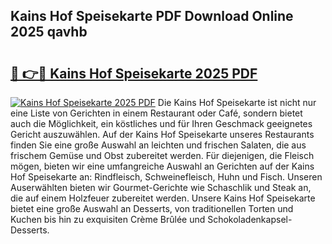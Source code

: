 ## Kains Hof Speisekarte PDF Download Online 2025 qavhb

# <h2><a href="http://gc882b9.nevu.top/?p=Kains+Hof+Speisekarte">🔗 👉🔴 Kains Hof Speisekarte 2025 PDF</a></h2>

[![Kains Hof Speisekarte 2025 PDF](https://i.imgur.com/dBaPXMq.png)](http://gc882b9.nevu.top/?p=Kains+Hof+Speisekarte)
Die Kains Hof Speisekarte ist nicht nur eine Liste von Gerichten in einem Restaurant oder Café, sondern bietet auch die Möglichkeit, ein köstliches und für Ihren Geschmack geeignetes Gericht auszuwählen. Auf der Kains Hof Speisekarte unseres Restaurants finden Sie eine große Auswahl an leichten und frischen Salaten, die aus frischem Gemüse und Obst zubereitet werden. Für diejenigen, die Fleisch mögen, bieten wir eine umfangreiche Auswahl an Gerichten auf der Kains Hof Speisekarte an: Rindfleisch, Schweinefleisch, Huhn und Fisch. Unseren Auserwählten bieten wir Gourmet-Gerichte wie Schaschlik und Steak an, die auf einem Holzfeuer zubereitet werden. Unsere Kains Hof Speisekarte bietet eine große Auswahl an Desserts, von traditionellen Torten und Kuchen bis hin zu exquisiten Crème Brûlée und Schokoladenkapsel-Desserts.
